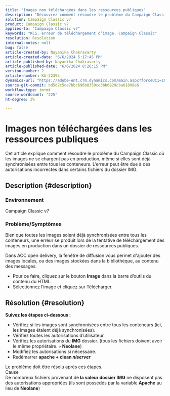 ```yaml
---
title: "Images non téléchargées dans les ressources publiques"
description: "Découvrez comment résoudre le problème du Campaign Classic où toutes les images sont synchronisées entre tous les conteneurs, mais ne parviennent pas à télécharger."
solution: Campaign Classic v7
product: Campaign Classic v7
applies-to: "Campaign Classic v7"
keywords: "KCS, erreur de téléchargement d’image, Campaign Classic"
resolution: Resolution
internal-notes: null
bug: false
article-created-by: Nayanika Chakravarty
article-created-date: "6/6/2024 5:17:45 PM"
article-published-by: Nayanika Chakravarty
article-published-date: "6/6/2024 8:26:15 PM"
version-number: 2
article-number: KA-22395
dynamics-url: "https://adobe-ent.crm.dynamics.com/main.aspx?forceUCI=1&pagetype=entityrecord&etn=knowledgearticle&id=9cdeb2af-2824-ef11-840a-00224809adb3"
source-git-commit: bd5d2c5de7bbc696b8350ce3bb6829cba61898e6
workflow-type: tm+mt
source-wordcount: '225'
ht-degree: 3%

---
```


# Images non téléchargées dans les ressources publiques


Cet article explique comment résoudre le problème du Campaign Classic où les images ne se chargent pas en production, même si elles sont déjà synchronisées entre tous les conteneurs. L’erreur peut être due à des autorisations incorrectes dans certains fichiers du dossier IMG.

## Description {#description}


### <b>Environnement </b>

Campaign Classic v7

### <b>Problème/Symptômes</b>

Bien que toutes les images soient déjà synchronisées entre tous les conteneurs, une erreur se produit lors de la tentative de téléchargement des images en production dans un dossier de ressources publiques.

Dans ACC open delivery, la fenêtre de diffusion vous permet d&#39;ajouter des images locales, ou des images stockées dans la bibliothèque, au contenu des messages.

- Pour ce faire, cliquez sur le bouton <b>Image</b> dans la barre d’outils du contenu du HTML.
- Sélectionnez l’image et cliquez sur Télécharger.



## Résolution {#resolution}

<b>Suivez les étapes ci-dessous :</b>
- Vérifiez si les images sont synchronisées entre tous les conteneurs (ici, les images étaient déjà synchronisées).
- Vérifiez toutes les autorisations d’utilisateur.
- Vérifiez les autorisations du <b>IMG</b> dossier. (tous les fichiers doivent avoir le même propriétaire. `>`  <b>Neolane</b>)
- Modifiez les autorisations si nécessaire.
- Redémarrer <b>apache + clean *nlserver</b>*


Le problème doit être résolu après ces étapes.
<br>Cause <br>
De nombreux fichiers provenant de<b> la valeur </b><b>dossier IMG</b> ne disposent pas des autorisations appropriées (ils sont possédés par la variable <b>Apache</b> au lieu de <b>Neolane</b>)
